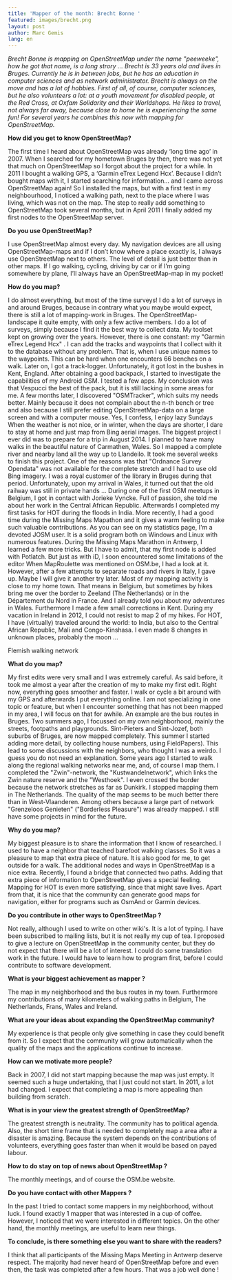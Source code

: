 ```yaml
---
title: 'Mapper of the month: Brecht Bonne '
featured: images/brecht.png
layout: post
author: Marc Gemis
lang: en
---
```


_Brecht Bonne is mapping on OpenStreetMap under the name "peeweeke", how he got that name, is a long strory ... Brecht is 33 years old and lives in Bruges. Currently he is in between jobs, but he has an education in computer sciences and as network administrator. Brecht is always on the move and has a lot of hobbies. First of all, of course, computer sciences, but he also volunteers a lot: at a youth movement for disabled people, at the Red Cross, at Oxfam Solidarity and their Worldshops. He likes to travel, not always far away, because close to home he is experiencing the same fun! For several years he combines this now with mapping for OpenStreetMap._

**How did you get to know OpenStreetMap?**

The first time I heard about OpenStreetMap was already ‘long time ago’ in 2007. When I searched for my hometown Bruges by then, there was not yet that much on OpenStreetMap so I forgot about the project for a while. In 2011 I bought a walking GPS, a ‘Garmin eTrex Legend Hcx’. Because I didn’t bought maps with it, I started searching for information… and I came across OpenStreetMap again! So I installed the maps, but with a first test in my neighbourhood, I noticed a walking path, next to the place where I was living, which was not on the map. The step to really add something to OpenStreetMap took several months, but in April 2011 I finally added my first nodes to the OpenStreetMap server.

**Do you use OpenStreetMap?**

I use OpenStreetMap almost every day. My navigation devices are all using OpenStreetMap-maps and if I don’t know where a place exactly is, I always use OpenStreetMap next to others. The level of detail is just better than in other maps. If I go walking, cycling, driving by car or if I’m going somewhere by plane, I’ll always have an OpenStreetMap-map in my pocket!

**How do you map?**

I do almost everything, but most of the time surveys! I do a lot of surveys in and around Bruges, because in contrary what you maybe would expect, there is still a lot of mapping-work in Bruges. The OpenStreetMap-landscape it quite empty, with only a few active members. I do a lot of surveys, simply because I find it the best way to collect data. My toolset kept on growing over the years. However, there is one constant: my "Garmin eTrex Legend Hcx" . I can add the tracks and waypoints that I collect with it to the database without any problem. That is, when I use unique names to the waypoints. This can be hard when one encounters 66 benches on a walk. Later on, I got a track-logger. Unfortunately, it got lost in the bushes in Kent, England. After obtaining a good backpack, I started to investigate the capabilities of my Android GSM. I tested a few apps. My conclusion was that Vespucci the best of the pack, but it is still lacking in some areas for me. A few months later, I discovered "OSMTracker", which suits my needs better. Mainly because it does not complain about the n-th bench or tree and also because I still prefer editing OpenStreetMap-data on a large screen and with a computer mouse. Yes, I confess, I enjoy lazy Sundays When the weather is not nice, or in winter, when the days are shorter, I dare to stay at home and just map from Bing aerial images. The biggest project I ever did was to prepare for a trip in August 2014. I planned to have many walks in the beautiful nature of Carmathen, Wales. So I mapped a complete river and nearby land all the way up to Llandeilo. It took me several weeks to finish this project. One of the reasons was that "Ordnance Survey Opendata" was not available for the complete stretch and I had to use old Bing imagery. I was a royal customer of the library in Bruges during that period. Unfortunately, upon my arrival in Wales, it turned out that the old railway was still in private hands ... During one of the first OSM meetups in Belgium, I got in contact with Jorieke Vyncke. Full of passion, she told me about her work in the Central African Republic. Afterwards I completed my first tasks for HOT during the floods in India. More recently, I had a good time during the Missing Maps Mapathon and it gives a warm feeling to make such valuable contributions. As you can see on my statistics page, I'm a devoted JOSM user. It is a solid program both on Windows and Linux with numerous features. During the Missing Maps Marathon in Antwerp, I learned a few more tricks. But I have to admit, that my first node is added with Potlatch. But just as with iD, I soon encountered some limitations of the editor When MapRoulette was mentioned on OSM.be, I had a look at it. However, after a few attempts to separate roads and rivers in Italy, I gave up. Maybe I will give it another try later. Most of my mapping activity is close to my home town. That means in Belgium, but sometimes by hikes bring me over the border to Zeeland (The Netherlands) or in the Département du Nord in France. And I already told you about my adventures in Wales. Furthermore I made a few small corrections in Kent. During my vacation in Ireland in 2012, I could not resist to map 2 of my hikes. For HOT, I have (virtually) traveled around the world: to India, but also to the Central African Republic, Mali and Congo-Kinshasa. I even made 8 changes in unknown places, probably the moon ...

Flemish walking network

**What do you map?**

My first edits were very small and I was extremely careful. As said before, it took me almost a year after the creation of my to make my first edit. Right now, everything goes smoother and faster. I walk or cycle a bit around with my GPS and afterwards I put everything online. I am not specializing in one topic or feature, but when I encounter something that has not been mapped in my area, I will focus on that for awhile. An example are the bus routes in Bruges. Two summers ago, I focussed on my own neighborhood, mainly the streets, footpaths and playgrounds. Sint-Pieters and Sint-Jozef, both suburbs of Bruges, are now mapped completely. This summer I started adding more detail, by collecting house numbers, using FieldPapers). This lead to some discussions with the neighbors, who thought I was a weirdo. I guess you do not need an explanation. Some years ago I started to walk along the regional walking networks near me, and, of course I map them. I completed the "Zwin"-network, the "Kustwandelnetwork", which links the Zwin nature reserve and the "Westhoek". I even crossed the border because the network stretches as far as Dunkirk. I stopped mapping them in The Netherlands. The quality of the map seems to be much better there than in West-Vlaanderen. Among others because a large part of network "Grenzeloos Genieten" ("Borderless Pleasure") was already mapped. I still have some projects in mind for the future.

**Why do you map?**

My biggest pleasure is to share the information that I know of researched. I used to have a neighbor that teached barefoot walking classes. So it was a pleasure to map that extra piece of nature. It is also good for me, to get outside for a walk. The additional nodes and ways in OpenStreetMap is a nice extra. Recently, I found a bridge that connected two paths. Adding that extra piece of information to OpenStreetMap gives a special feeling. Mapping for HOT is even more satisfying, since that might save lives. Apart from that, it is nice that the community can generate good maps for navigation, either for programs such as OsmAnd or Garmin devices.

**Do you contribute in other ways to OpenStreetMap ?**

Not really, although I used to write on other wiki's. It is a lot of typing. I have been subscribed to mailing lists, but it is not really my cup of tea. I proposed to give a lecture on OpenStreetMap in the community center, but they do not expect that there will be a lot of interest. I could do some translation work in the future. I would have to learn how to program first, before I could contribute to software development.

**What is your biggest achievement as mapper ?**

The map in my neighborhood and the bus routes in my town. Furthermore my contributions of many kilometers of walking paths in Belgium, The Netherlands, Frans, Wales and Ireland.

**What are your ideas about expanding the OpenStreetMap community?**

My experience is that people only give something in case they could benefit from it. So I expect that the community will grow automatically when the quality of the maps and the applications continue to increase.

**How can we motivate more people?**

Back in 2007, I did not start mapping because the map was just empty. It seemed such a huge undertaking, that I just could not start. In 2011, a lot had changed. I expect that completing a map is more appealing than building from scratch.

**What is in your view the greatest strength of OpenStreetMap?**

The greatest strength is neutrality. The community has to political agenda. Also, the short time frame that is needed to completely map a area after a disaster is amazing. Because the system depends on the contributions of volunteers, everything goes faster than when it would be based on payed labour.

**How to do stay on top of news about OpenStreetMap ?**

The monthly meetings, and of course the OSM.be website.

**Do you have contact with other Mappers ?**

In the past I tried to contact some mappers in my neighborhood, without luck. I found exactly 1 mapper that was interested in a cup of coffee. However, I noticed that we were interested in different topics. On the other hand, the monthly meetings, are useful to learn new things.

**To conclude, is there something else you want to share with the readers?**

I think that all participants of the Missing Maps Meeting in Antwerp deserve respect. The majority had never heard of OpenStreetMap before and even then, the task was completed after a few hours. That was a job well done !
